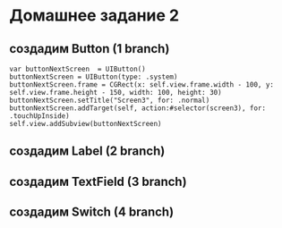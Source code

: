 # Домашнее задание 2 

## создадим Button (1 branch)
```
var buttonNextScreen  = UIButton()
buttonNextScreen = UIButton(type: .system)
buttonNextScreen.frame = CGRect(x: self.view.frame.width - 100, y: self.view.frame.height - 150, width: 100, height: 30)
buttonNextScreen.setTitle("Screen3", for: .normal)
buttonNextScreen.addTarget(self, action:#selector(screen3), for: .touchUpInside)
self.view.addSubview(buttonNextScreen)

```

## создадим Label (2 branch)

## создадим TextField (3 branch)

## создадим Switch (4 branch)
